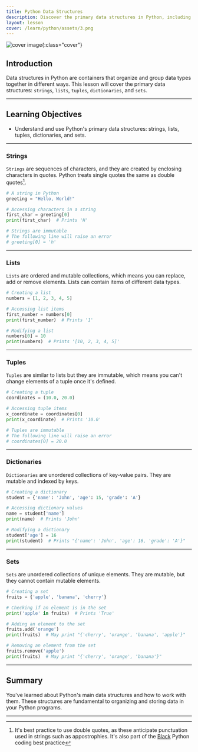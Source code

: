 ```yaml
---
title: Python Data Structures
description: Discover the primary data structures in Python, including strings, lists, tuples, dictionaries, and sets.
layout: lesson
cover: /learn/python/assets/3.png
---
```


![cover image]({{page.cover}}){:class="cover"}

## Introduction

Data structures in Python are containers that organize and group data types together in different ways. This lesson will cover the primary data structures: `strings`, `lists`, `tuples`, `dictionaries`, and `sets`.

---

## Learning Objectives

- Understand and use Python's primary data structures: strings, lists, tuples, dictionaries, and sets.

---

### Strings

`Strings` are sequences of characters, and they are created by enclosing characters in quotes. Python treats single quotes the same as double quotes[^1].

[^1]: It's best practice to use double quotes, as these anticipate punctuation used in strings such as appostrophies. It's also part of the [Black](18_tips_and_tricks#pep-8-and-the-black-code-formatter) Python coding best practice

```python
# A string in Python
greeting = "Hello, World!"

# Accessing characters in a string
first_char = greeting[0]
print(first_char)  # Prints 'H'

# Strings are immutable
# The following line will raise an error
# greeting[0] = 'h'
```

---

### Lists

`Lists` are ordered and mutable collections, which means you can replace, add or remove elements. Lists can contain items of different data types.

```python
# Creating a list
numbers = [1, 2, 3, 4, 5]

# Accessing list items
first_number = numbers[0]
print(first_number)  # Prints '1'

# Modifying a list
numbers[0] = 10
print(numbers)  # Prints '[10, 2, 3, 4, 5]'
```

---

### Tuples

`Tuples` are similar to lists but they are immutable, which means you can't change elements of a tuple once it's defined.

```python
# Creating a tuple
coordinates = (10.0, 20.0)

# Accessing tuple items
x_coordinate = coordinates[0]
print(x_coordinate)  # Prints '10.0'

# Tuples are immutable
# The following line will raise an error
# coordinates[0] = 20.0
```

---

### Dictionaries

`Dictionaries` are unordered collections of key-value pairs. They are mutable and indexed by keys.

```python
# Creating a dictionary
student = {'name': 'John', 'age': 15, 'grade': 'A'}

# Accessing dictionary values
name = student['name']
print(name)  # Prints 'John'

# Modifying a dictionary
student['age'] = 16
print(student)  # Prints "{'name': 'John', 'age': 16, 'grade': 'A'}"
```

---

### Sets

`Sets` are unordered collections of unique elements. They are mutable, but they cannot contain mutable elements.

```python
# Creating a set
fruits = {'apple', 'banana', 'cherry'}

# Checking if an element is in the set
print('apple' in fruits)  # Prints 'True'

# Adding an element to the set
fruits.add('orange')
print(fruits)  # May print "{'cherry', 'orange', 'banana', 'apple'}"

# Removing an element from the set
fruits.remove('apple')
print(fruits)  # May print "{'cherry', 'orange', 'banana'}"
```

---

## Summary

You've learned about Python's main data structures and how to work with them. These structures are fundamental to organizing and storing data in your Python programs.

---
